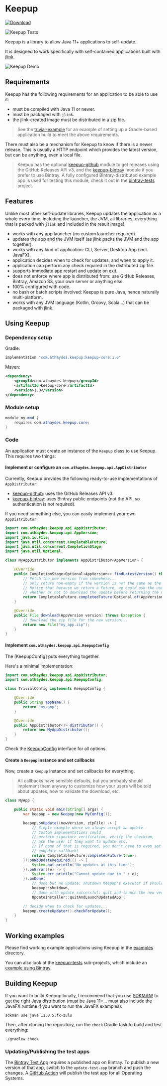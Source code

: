 # Keepup

[ ![Download](https://api.bintray.com/packages/renatoathaydes/maven/keepup/images/download.svg) ](https://bintray.com/renatoathaydes/maven/keepup/_latestVersion)

![Keepup Tests](https://github.com/renatoathaydes/keepup/workflows/Keepup%20Tests/badge.svg)

Keepup is a library to allow Java 11+ applications to self-update.

It is designed to work specifically with self-contained applications built with [jlink](https://docs.oracle.com/en/java/javase/11/tools/jlink.html).

![Keepup Demo](docs/images/keepup-demo.gif)

## Requirements

Keepup has the following requirements for an application to be able to use it:

* must be compiled with Java 11 or newer.
* must be packaged with `jlink`.
* the jlink-created image must be distributed in a zip file.

> See the [trivial-example](examples/trivial-example/build.gradle) for an example of setting up a Gradle-based
> application build to meet the above requirements.

There must also be a mechanism for Keepup to know if there is a newer release. This is usually a HTTP endpoint
which provides the latest version, but can be anything, even a local file.

> Keepup has the optional [keepup-github](keepup-github) module to get releases using the GitHub Releases API v3,
> and the [keepup-bintray](keepup-bintray) module if you prefer to use Bintray. A fully configured Bintray-distributed
> example app is used for testing this module, check it out in the [bintray-tests](keepup-tests/bintray-tests) project.

## Features

Unlike most other self-update libraries, Keepup updates the application as a whole every time, including
the launcher, the JVM, all libraries, everything that is packed with `jlink` and included in the result image!

* works with any app launcher (no custom launcher required).
* updates the app and the JVM itself (as jlink packs the JVM and the app together).
* works with any kind of application: CLI, Server, Desktop App (incl. JavaFX).
* application decides when to check for updates, and when to apply it.
* application can perform any check required in the distributed zip file.
* supports immediate app restart and update on exit.
* does not enforce where app is distributed from: use GitHub Releases, Bintray, Amazon S3, your own server or anything else.  
* 100% configured with code.
* no bash or batch scripts involved: Keepup is pure Java, hence naturally multi-platform.
* works with any JVM language (Kotlin, Groovy, Scala...) that can be packaged with jlink.

## Using Keepup

### Dependency setup

Gradle:

```groovy
implementation "com.athaydes.keepup:keepup-core:1.0"
```

Maven:

```xml
<dependency>
    <groupId>com.athaydes.keepup</groupId>
    <artifactId>keepup-core</artifactId>
    <version>1.0</version>
</dependency>
```

### Module setup

```java
module my.mod {
    requires com.athaydes.keepup.core;
}
```

### Code

An application must create an instance of the `Keepup` class to use Keepup. This requires two things:

#### Implement or configure an `com.athaydes.keepup.api.AppDistributor`

Currently, Keepup provides the following ready-to-use implementations of `AppDistributor`:
 
* [keepup-github](keepup-github): uses the GitHub Releases API v3.
* [keepup-bintray](keepup-bintray): uses Bintray public endpoints (not the API, so authentication is not required).

If you need something else, you can easily implement your own `AppDistributor`:

```java
import com.athaydes.keepup.api.AppDistributor;
import com.athaydes.keepup.api.AppVersion;
import java.io.File;
import java.util.concurrent.CompletableFuture;
import java.util.concurrent.CompletionStage;
import java.util.Optional;

class MyAppDistributor implements AppDistributor<AppVersion> {

    @Override
    public CompletionStage<Optional<AppVersion>> findLatestVersion() throws Exception {
        // Fetch the new version from somewhere...
        // only return non-empty if the version is not the same as the current one!
        // Notice that because we return a Future, we could ask the user in the UI Thread
        // whether or not to download the update before returning the new version.
        return CompletableFuture.completedFuture(Optional.of(AppVersion.ofString("v2")));
    }

    @Override
    public File download(AppVersion version) throws Exception {
        // download the zip file for the new version...
        return new File("my_app.zip");
    }
}
```

#### Implement `com.athaydes.keepup.api.KeepupConfig`

The [KeepupConfig] puts everything together.

Here's a minimal implementation:

```java
import com.athaydes.keepup.api.AppDistributor;
import com.athaydes.keepup.api.KeepupConfig;

class TrivialConfig implements KeepupConfig {

    @Override
    public String appName() {
        return "my-app";
    }

    @Override
    public AppDistributor<?> distributor() {
        return new MyAppDistributor();
    }
}
```

Check the [KeepupConfig](keepup-core/src/main/java/com/athaydes/keepup/api/KeepupConfig.java) interface for all options.

#### Create a `Keepup` instance and set callbacks

Now, create a `Keepup` instance and set callbacks for everything.

> All callbacks have sensible defaults, but you probably should implement them anyway
> to customize how your users will be told about updates, how to validate the download, etc.

```java
class MyApp {

    public static void main(String[] args) {
        var keepup = new Keepup(new MyConfig());

        keepup.onUpdate((newVersion, zipFile) -> {
            // Simple example where we always accept an update.
            // Custom implementations could
            // perform signature verification, verify the checksum,
            // ask the user if they want to update etc.
            // If none of that is required, you don't need to even set this
            // onUpdate callback!
            return CompletableFuture.completedFuture(true);
        }).onNoUpdateRequired(() -> {
            System.out.println("No updates at this time");
        }).onError((e) -> {
            System.err.println("Cannot update due to " + e);
        }).onDone(
            // done but no update: shutdown Keepup's executor if shouldn't check for updates again
            keepup::shutdown,
            // done with update successful: quit and launch the new version!
            UpdateInstaller::quitAndLaunchUpdatedApp);

        // decide when to check for updates...
        keepup.createUpdater().checkForUpdate();
    }
}
```

## Working examples

Please find working example applications using Keepup in the [examples](examples) directory.

You can also look at the [keepup-tests](keepup-tests) sub-projects, which include an [example using
Bintray](keepup-tests/bintray-tests).

## Building Keepup

If you want to build Keepup locally, I recommend that you use [SDKMAN!](https://sdkman.io/) to get 
the right Java distribution (must be Java 11+... must also include the JavaFX runtime if you want to
run the JavaFX examples):

```
sdkman use java 11.0.5.fx-zulu
```

Then, after cloning the repository, run the `check` Gradle task to build and test everything:

```
./gradlew check
```

### Updating/Publishing the test apps

The [Bintray Test App](keepup-tests/bintray-tests) requires a published app on Bintray.
To publish a new version of that app, switch to the `update-test-app` branch and push the changes.
A [GitHub Action](https://github.com/renatoathaydes/keepup/actions) will publish the test app for all 
Operating Systems.
